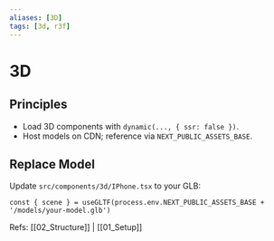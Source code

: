 ```yaml
---
aliases: [3D]
tags: [3d, r3f]
---
```


# 3D

## Principles
- Load 3D components with `dynamic(..., { ssr: false })`.
- Host models on CDN; reference via `NEXT_PUBLIC_ASSETS_BASE`.

## Replace Model
Update `src/components/3d/IPhone.tsx` to your GLB:

```tsx
const { scene } = useGLTF(process.env.NEXT_PUBLIC_ASSETS_BASE + '/models/your-model.glb')
```

Refs: [[02_Structure]] | [[01_Setup]]



